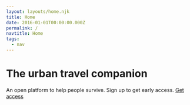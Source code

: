 ```yaml
---
layout: layouts/home.njk
title: Home
date: 2016-01-01T00:00:00.000Z
permalink: /
navtitle: Home
tags:
  - nav
---
```

# The urban travel companion

An open platform to help people survive. Sign up to get early access.
[Get access](https://www.producthunt.com/upcoming/komuter/)
